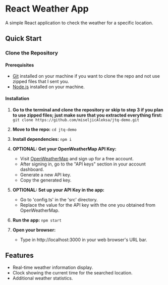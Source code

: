 # React Weather App

A simple React application to check the weather for a specific location.

## Quick Start

### Clone the Repository

#### Prerequisites

- [Git](https://git-scm.com/) installed on your machine if you want to clone the repo and not use zipped files that I sent you.
- [Node.js](https://nodejs.org/) installed on your machine.

#### Installation

1. **Go to the terminal and clone the repository or skip to step 3 if you plan to use zipped files; just make sure that you extracted everything first:**
   `git clone https://github.com/miseljicAleksa/jtq-demo.git`

2. **Move to the repo:**
   `cd jtq-demo`

3. **Install dependencies:**
   `npm i`

4. **OPTIONAL: Get your OpenWeatherMap API Key:**

   - Visit [OpenWeatherMap](https://openweathermap.org/) and sign up for a free account.
   - After signing in, go to the "API keys" section in your account dashboard.
   - Generate a new API key.
   - Copy the generated key.

5. **OPTIONAL: Set up your API Key in the app:**

   - Go to 'config.ts' in the 'src' directory.
   - Replace the value for the API key with the one you obtained from OpenWeatherMap.

6. **Run the app:**
   `npm start`

7. **Open your browser:**
   - Type in http://localhost:3000 in your web browser's URL bar.

## Features

- Real-time weather information display.
- Clock showing the current time for the searched location.
- Additional weather statistics.
